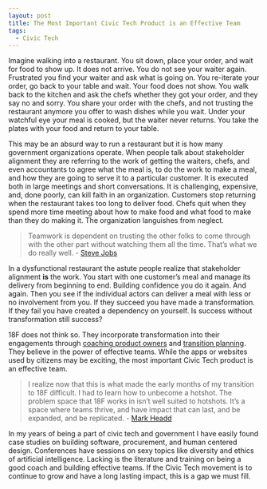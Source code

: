 ```yaml
---
layout: post
title: The Most Important Civic Tech Product is an Effective Team
tags:
  - Civic Tech
---
```

Imagine walking into a restaurant. You sit down, place your order, and wait for food to show up. It does not arrive. You do not see your waiter again. Frustrated you find your waiter and ask what is going on. You re-iterate your order, go back to your table and wait. Your food does not show. You walk back to the kitchen and ask the chefs whether they got your order, and they say no and sorry. You share your order with the chefs, and not trusting the restaurant anymore you offer to wash dishes while you wait. Under your watchful eye your meal is cooked, but the waiter never returns. You take the plates with your food and return to your table.

This may be an absurd way to run a restaurant but it is how many government organizations operate. When people talk about stakeholder alignment they are referring to the work of getting the waiters, chefs, and even accountants to agree what the meal is, to do the work to make a meal, and how they are going to serve it to a particular customer. It is executed both in large meetings and short conversations. It is challenging, expensive, and, done poorly, can kill faith in an organization. Customers stop returning when the restaurant takes too long to deliver food. Chefs quit when they spend more time meeting about how to make food and what food to make than they do making it. The organization languishes from neglect.

> Teamwork is dependent on trusting the other folks to come through with the other part without watching them all the time. That’s what we do really well. - [Steve Jobs](https://www.youtube.com/watch?v=f60dheI4ARg)

In a dysfunctional restaurant the astute people realize that stakeholder alignment **is** the work. You start with one customer’s meal and manage its delivery from beginning to end. Building confidence you do it again. And again. Then you see if the individual actors can deliver a meal with less or no involvement from you. If they succeed you have made a transformation. If they fail you have created a dependency on yourself. Is success without transformation still success?

18F does not think so. They incorporate transformation into their engagements through [coaching product owners](https://product-guide.18f.gov/partners/coach/) and [transition planning](https://product-guide.18f.gov/partners/transition/). They believe in the power of effective teams. While the apps or websites used by citizens may be exciting, the most important Civic Tech product is an effective team.

> I realize now that this is what made the early months of my transition to 18F difficult. I had to learn how to unbecome a hotshot. The problem space that 18F works in isn’t well suited to hotshots. It’s a space where teams thrive, and have impact that can last, and be expanded, and be replicated. - [Mark Headd](https://mheadd.medium.com/on-unbecoming-a-hotshot-b0a1a8124fd2)

In my years of being a part of civic tech and government I have easily found case studies on building software, procurement, and human centered design. Conferences have sessions on sexy topics like diversity and ethics of artificial intelligence. Lacking is the literature and training on being a good coach and building effective teams. If the Civic Tech movement is to continue to grow and have a long lasting impact, this is a gap we must fill.
